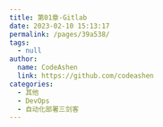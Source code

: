 ```yaml
---
title: 第01章-Gitlab
date: 2023-02-10 15:13:17
permalink: /pages/39a538/
tags: 
  - null
author: 
  name: CodeAshen
  link: https://github.com/codeashen
categories: 
  - 其他
  - DevOps
  - 自动化部署三剑客
---
```

